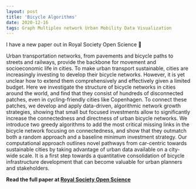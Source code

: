 ```yaml
---
layout: post
title: 'Bicycle Algorithms'
date: 2020-12-16
tags: Graph Multiplex network Urban Mobility Data Visualization
---
```


I have a new paper out in Royal Society Open Science 🎉

Urban transportation networks, from pavements and bicycle paths to streets and railways, provide the backbone for movement and socioeconomic life in cities. To make urban transport sustainable, cities are increasingly investing to develop their bicycle networks. However, it is yet unclear how to extend them comprehensively and effectively given a limited budget. Here we investigate the structure of bicycle networks in cities around the world, and find that they consist of hundreds of disconnected patches, even in cycling-friendly cities like Copenhagen. To connect these patches, we develop and apply data-driven, algorithmic network growth strategies, showing that small but focused investments allow to significantly increase the connectedness and directness of urban bicycle networks. We introduce two greedy algorithms to add the most critical missing links in the bicycle network focusing on connectedness, and show that they outmatch both a random approach and a baseline minimum investment strategy. Our computational approach outlines novel pathways from car-centric towards sustainable cities by taking advantage of urban data available on a city-wide scale. It is a first step towards a quantitative consolidation of bicycle infrastructure development that can become valuable for urban planners and stakeholders.

**Read the full paper at [Royal Society Open Science](https://royalsocietypublishing.org/doi/10.1098/rsos.201130)**
